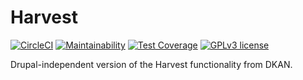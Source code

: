 # Harvest

[![CircleCI](https://circleci.com/gh/GetDKAN/harvest.svg?style=svg)](https://circleci.com/gh/GetDKAN/harvest)
[![Maintainability](https://api.codeclimate.com/v1/badges/c99ed19548050eb67a33/maintainability)](https://codeclimate.com/github/GetDKAN/harvest/maintainability)
[![Test Coverage](https://api.codeclimate.com/v1/badges/c99ed19548050eb67a33/test_coverage)](https://codeclimate.com/github/GetDKAN/harvest/test_coverage)
[![GPLv3 license](https://img.shields.io/badge/License-GPLv3-blue.svg)](https://www.gnu.org/licenses/gpl-3.0.en.html)


Drupal-independent version of the Harvest functionality from DKAN.

